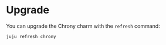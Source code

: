 # Upgrade

You can upgrade the Chrony charm with the `refresh` command:

```bash
juju refresh chrony
```
